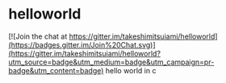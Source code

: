 # helloworld

[![Join the chat at https://gitter.im/takeshimitsuiami/helloworld](https://badges.gitter.im/Join%20Chat.svg)](https://gitter.im/takeshimitsuiami/helloworld?utm_source=badge&utm_medium=badge&utm_campaign=pr-badge&utm_content=badge)
hello world in c
